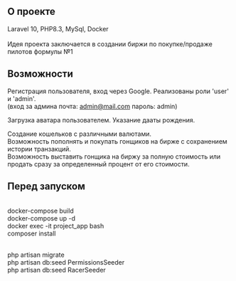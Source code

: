 ## О проекте

Laravel 10, PHP8.3, MySql, Docker
<br>
<br>Идея проекта заключается в создании биржи по покупке/продаже пилотов формулы №1

## Возможности

Регистрация пользователя, вход через Google.
Реализованы роли 'user' и 'admin'. 
<br>(вход за админа почта: admin@mail.com пароль: admin)

Загрузка аватара пользователем.
Указание дааты рождения.

Создание кошельков с различными валютами. 
<br>Возможность пополнять и покупать гонщиков на бирже с сохранением истории транзакций.
<br>Возможность выставить гонщика на биржу за полную стоимость или продать сразу за определенный процент от его стоимости.

## Перед запуском

<br>docker-compose build
<br>docker-compose up -d
<br>docker exec -it project_app bash
<br>composer install

<br>php artisan migrate
<br>php artisan db:seed PermissionsSeeder
<br>php artisan db:seed RacerSeeder
